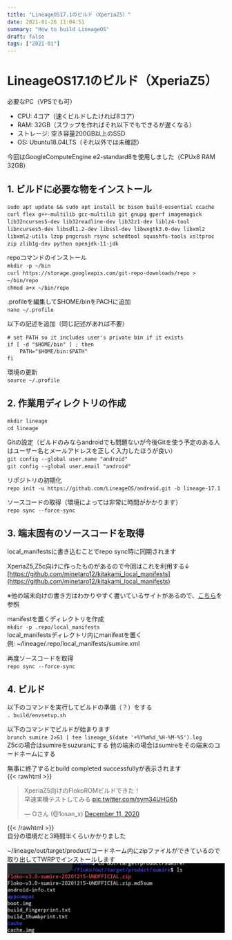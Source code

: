 ```yaml
---
title: "LineageOS17.1のビルド（XperiaZ5）"
date: 2021-01-26 11:04:51
summary: "How to build LineageOS"
draft: false
tags: ["2021-01"]
---
```


# LineageOS17.1のビルド（XperiaZ5）
必要なPC（VPSでも可）  
- CPU: 4コア（速くビルドしたければ8コア）
- RAM: 32GB（スワップを作ればそれ以下でもできるが遅くなる）
- ストレージ: 空き容量200GB以上のSSD
- OS: Ubuntu18.04LTS（それ以外では未確認）  

今回はGoogleComputeEngine e2-standard8を使用しました（CPUx8 RAM 32GB）  

## 1. ビルドに必要な物をインストール  
`sudo apt update && sudo apt install bc bison build-essential ccache curl flex g++-multilib gcc-multilib git gnupg gperf imagemagick lib32ncurses5-dev lib32readline-dev lib32z1-dev liblz4-tool libncurses5-dev libsdl1.2-dev libssl-dev libwxgtk3.0-dev libxml2 libxml2-utils lzop pngcrush rsync schedtool squashfs-tools xsltproc zip zlib1g-dev python openjdk-11-jdk`  

repoコマンドのインストール  
`mkdir -p ~/bin`  
`curl https://storage.googleapis.com/git-repo-downloads/repo > ~/bin/repo`  
`chmod a+x ~/bin/repo`  

.profileを編集して$HOME/binをPACHに追加  
`nano ~/.profile`  

以下の記述を追加（同じ記述があれば不要）  
```
# set PATH so it includes user's private bin if it exists
if [ -d "$HOME/bin" ] ; then
    PATH="$HOME/bin:$PATH"
fi
```  
環境の更新  
`source ~/.profile`  

## 2. 作業用ディレクトリの作成  
`mkdir lineage`  
`cd lineage`  

Gitの設定（ビルドのみならandroidでも問題ないが今後Gitを使う予定のある人はユーザー名とメールアドレスを正しく入力したほうが良い）  
`git config --global user.name "android"`  
`git config --global user.email "android"`  

リポジトリの初期化  
`repo init -u https://github.com/LineageOS/android.git -b lineage-17.1`  

ソースコードの取得（環境によっては非常に時間がかかります）  
`repo sync --force-sync`  

## 3. 端末固有のソースコードを取得  
local_manifestsに書き込むことでrepo sync時に同期されます  

XperiaZ5,Z5c向けに作ったものがあるので今回はこれを利用する↓  
[https://github.com/minetaro12/kitakami_local_manifests](https://github.com/minetaro12/kitakami_local_manifests)  

※他の端末向けの書き方はわかりやすく書いているサイトがあるので、[こちら](https://dev.maud.io/entry/2019/07/18/howto-build-lineageos-16-0/index.html)を参照  

manifestを置くディレクトリを作成  
`mkdir -p .repo/local_manifests`  
local_manifestsディレクトリ内にmanifestを置く  
例: ~/lineage/.repo/local_manifests/sumire.xml  

再度ソースコードを取得  
`repo sync --force-sync`  

## 4. ビルド  
以下のコマンドを実行してビルドの準備（？）をする  
`. build/envsetup.sh`  

以下のコマンドでビルドが始まります  
`brunch sumire 2>&1 | tee lineage_$(date '+%Y%m%d_%H-%M-%S').log`  
Z5cの場合はsumireをsuzuranにする
他の端末の場合はsumireをその端末のコードネームにする  

無事に終了するとbuild completed successfullyが表示されます  
{{< rawhtml >}}<blockquote class="twitter-tweet"><p lang="ja" dir="ltr">XperiaZ5向けのFlokoROMビルドできた！<br>早速実機テストしてみる <a href="https://t.co/sym34UHG6h">pic.twitter.com/sym34UHG6h</a></p>&mdash; Oさん (@1osan_x) <a href="https://twitter.com/1osan_x/status/1337364301162532864?ref_src=twsrc%5Etfw">December 11, 2020</a></blockquote> <script async src="https://platform.twitter.com/widgets.js" charset="utf-8"></script>{{< /rawhtml >}}  
自分の環境だと3時間半くらいかかりました  

~/lineage/out/target/product/コードネーム内にzipファイルができているので取り出してTWRPでインストールします  
![outdir](outdir.jpg)  
